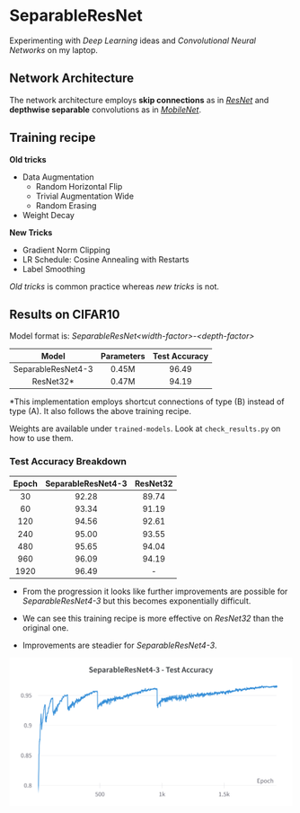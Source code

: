 # SeparableResNet

Experimenting with *Deep Learning* ideas and *Convolutional Neural Networks* on my laptop.

## Network Architecture
The network architecture employs **skip connections** as in [*ResNet*](https://arxiv.org/abs/1512.03385) and **depthwise separable** convolutions as in [*MobileNet*](https://arxiv.org/abs/1704.04861).

## Training recipe
**Old tricks**
- Data Augmentation
    - Random Horizontal Flip
    - Trivial Augmentation Wide
    - Random Erasing
- Weight Decay

**New Tricks**
- Gradient Norm Clipping
- LR Schedule: Cosine Annealing with Restarts
- Label Smoothing

*Old tricks* is common practice whereas *new tricks* is not. 

## Results on CIFAR10
Model format is: *SeparableResNet\<width-factor>-\<depth-factor>*

|Model             |Parameters|Test Accuracy|
|     :---:        |   :---:  |    :---:    |
|SeparableResNet4-3|   0.45M  |    96.49    |
| ResNet32*        |   0.47M  |    94.19    | 

\*This implementation employs shortcut connections of type (B) instead of type (A). It also follows the above training recipe.

Weights are available under `trained-models`. Look at `check_results.py` on how to use them.

### Test Accuracy Breakdown
| Epoch | SeparableResNet4-3 | ResNet32 |
| :---: | :---: | :---: |
| 30    | 92.28 | 89.74 |
| 60    | 93.34 | 91.19 |
| 120   | 94.56 | 92.61 |
| 240   | 95.00 | 93.55 |
| 480   | 95.65 | 94.04 |
| 960   | 96.09 | 94.19 |
| 1920  | 96.49 |   -   |

- From the progression it looks like further improvements are possible for *SeparableResNet4-3* but this becomes exponentially difficult.

- We can see this training recipe is more effective on *ResNet32* than the original one.

- Improvements are steadier for *SeparableResNet4-3*.

![Test Accuracy learning curve](trained-models/CIFAR10/separable-resnet4-3/test-accuracy.png)